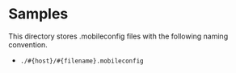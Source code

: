 # Samples

This directory stores .mobileconfig files with the following naming convention.

- `./#{host}/#{filename}.mobileconfig`

